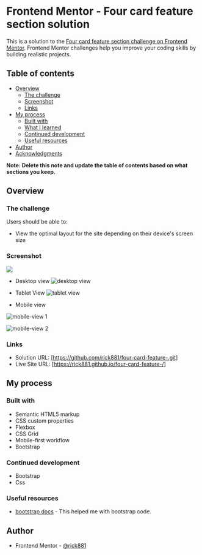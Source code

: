 # Frontend Mentor - Four card feature section solution

This is a solution to the [Four card feature section challenge on Frontend Mentor](https://www.frontendmentor.io/challenges/four-card-feature-section-weK1eFYK). Frontend Mentor challenges help you improve your coding skills by building realistic projects. 

## Table of contents

- [Overview](#overview)
  - [The challenge](#the-challenge)
  - [Screenshot](#screenshot)
  - [Links](#links)
- [My process](#my-process)
  - [Built with](#built-with)
  - [What I learned](#what-i-learned)
  - [Continued development](#continued-development)
  - [Useful resources](#useful-resources)
- [Author](#author)
- [Acknowledgments](#acknowledgments)

**Note: Delete this note and update the table of contents based on what sections you keep.**

## Overview

### The challenge

Users should be able to:

- View the optimal layout for the site depending on their device's screen size

### Screenshot

![](./screenshot.jpg)

- Desktop view
![desktop view](https://user-images.githubusercontent.com/112169932/191269033-a2f8eb99-e78b-4f54-95d0-03d2d9f6eb46.PNG)

- Tablet View
![tablet view](https://user-images.githubusercontent.com/112169932/191269039-e8c7998e-0ded-4164-ae21-c592a6212a6c.PNG)

- Mobile view

![mobile-view 1](https://user-images.githubusercontent.com/112169932/191269048-b9ac4338-e4b1-478e-a10e-eaa9e8bcc32b.PNG)

![mobile-view 2](https://user-images.githubusercontent.com/112169932/191269055-8dba6fa6-97e6-498c-a1d6-9ead60476209.PNG)

### Links

- Solution URL: [https://github.com/rick881/four-card-feature-.git]
- Live Site URL: [https://rick881.github.io/four-card-feature-/]

## My process

### Built with

- Semantic HTML5 markup
- CSS custom properties
- Flexbox
- CSS Grid
- Mobile-first workflow
- Bootstrap

### Continued development

- Bootstrap
- Css


### Useful resources
- [bootstrap docs](https://getbootstrap.com/docs/5.2/getting-started/introduction/) - This helped me with bootstrap code.

## Author

- Frontend Mentor - [@rick881](https://www.frontendmentor.io/profile/rick881)




